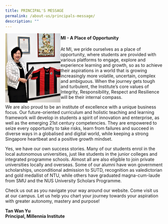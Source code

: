 ```yaml
---
title: PRINCIPAL'S MESSAGE
permalink: /about-us/principals-message/
description: ""
---
```

<img style="width: 35%;" src="/images/prin.jpg" align = "left" />

<p><h4><strong>MI - A Place of Opportunity</strong></h4><p>

<p> 
At MI, we pride ourselves as a place of opportunity, where students are provided with various platforms to engage, explore and experience learning and growth, so as to achieve their aspirations in a world that is growing increasingly more volatile, uncertain, complex and ambiguous. When the journey gets tough and turbulent, the Institute&rsquo;s core values of Integrity, Responsibility, Respect and Resilience will be their internal compass.</p>
<p>We are also proud to be an institute of excellence with a unique business focus. Our future-oriented curriculum and holistic teaching and learning framework will develop in students a spirit of innovation and enterprise, as well as the emerging 21st century competencies. They are empowered to seize every opportunity to take risks, learn from failures and succeed in diverse ways in a globalised and digital world, while keeping a strong Singapore heartbeat and a positive growth mindset.</p>
<p>Yes, we have our own success stories. Many of our students enrol in the local autonomous universities, just like students in the junior colleges and integrated programme schools. Almost all are also eligible to join private universities locally and overseas. Some of our alumni have won government scholarships, unconditional admission to SUTD, recognition as valedictorian and gold medallist of NTU, while others have graduated magna-cum-laude from SMU and the NUS University Scholars Programme.</p>
<p>Check us out as you navigate your way around our website. Come visit us at our campus. Let us help you chart your journey towards your aspiration with greater autonomy, mastery and purpose!</p>
<p><strong>Tan Wan Yu<br />Principal, Millennia Institute<br /></strong></p>
